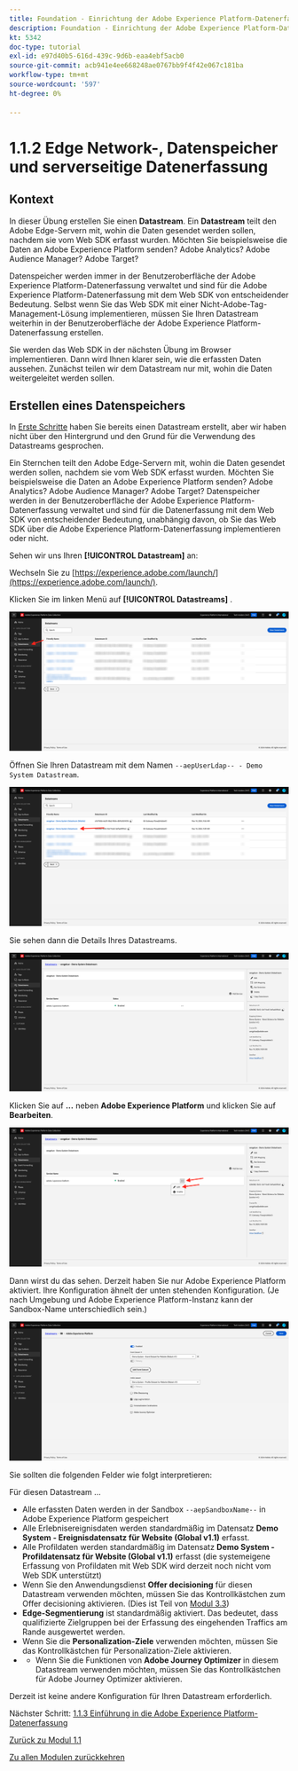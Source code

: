 ```yaml
---
title: Foundation - Einrichtung der Adobe Experience Platform-Datenerfassung und der Web SDK-Erweiterung - Edge Network, Datastreams und serverseitige Datenerfassung
description: Foundation - Einrichtung der Adobe Experience Platform-Datenerfassung und der Web SDK-Erweiterung - Edge Network, Datastreams und serverseitige Datenerfassung
kt: 5342
doc-type: tutorial
exl-id: e97d40b5-616d-439c-9d6b-eaa4ebf5acb0
source-git-commit: acb941e4ee668248ae0767bb9f4f42e067c181ba
workflow-type: tm+mt
source-wordcount: '597'
ht-degree: 0%

---
```


# 1.1.2 Edge Network-, Datenspeicher und serverseitige Datenerfassung

## Kontext

In dieser Übung erstellen Sie einen **Datastream**. Ein **Datastream** teilt den Adobe Edge-Servern mit, wohin die Daten gesendet werden sollen, nachdem sie vom Web SDK erfasst wurden. Möchten Sie beispielsweise die Daten an Adobe Experience Platform senden? Adobe Analytics? Adobe Audience Manager? Adobe Target?

Datenspeicher werden immer in der Benutzeroberfläche der Adobe Experience Platform-Datenerfassung verwaltet und sind für die Adobe Experience Platform-Datenerfassung mit dem Web SDK von entscheidender Bedeutung. Selbst wenn Sie das Web SDK mit einer Nicht-Adobe-Tag-Management-Lösung implementieren, müssen Sie Ihren Datastream weiterhin in der Benutzeroberfläche der Adobe Experience Platform-Datenerfassung erstellen.

Sie werden das Web SDK in der nächsten Übung im Browser implementieren. Dann wird Ihnen klarer sein, wie die erfassten Daten aussehen. Zunächst teilen wir dem Datastream nur mit, wohin die Daten weitergeleitet werden sollen.

## Erstellen eines Datenspeichers

In [Erste Schritte](./../../../modules/gettingstarted/gettingstarted/ex2.md) haben Sie bereits einen Datastream erstellt, aber wir haben nicht über den Hintergrund und den Grund für die Verwendung des Datastreams gesprochen.

Ein Sternchen teilt den Adobe Edge-Servern mit, wohin die Daten gesendet werden sollen, nachdem sie vom Web SDK erfasst wurden. Möchten Sie beispielsweise die Daten an Adobe Experience Platform senden? Adobe Analytics? Adobe Audience Manager? Adobe Target? Datenspeicher werden in der Benutzeroberfläche der Adobe Experience Platform-Datenerfassung verwaltet und sind für die Datenerfassung mit dem Web SDK von entscheidender Bedeutung, unabhängig davon, ob Sie das Web SDK über die Adobe Experience Platform-Datenerfassung implementieren oder nicht.

Sehen wir uns Ihren **[!UICONTROL Datastream]** an:

Wechseln Sie zu [https://experience.adobe.com/launch/](https://experience.adobe.com/launch/).

Klicken Sie im linken Menü auf **[!UICONTROL Datastreams]** .

![Klicken Sie auf das Datastraam-Symbol in der linken Navigation](./images/edgeconfig1.png)

Öffnen Sie Ihren Datastream mit dem Namen `--aepUserLdap-- - Demo System Datastream`.

![Benennen Sie den Datastream und speichern Sie](./images/edgeconfig2.png)

Sie sehen dann die Details Ihres Datastreams.

![Benennen Sie den Datastream und speichern Sie](./images/edgecfg1.png)

Klicken Sie auf **...** neben **Adobe Experience Platform** und klicken Sie auf **Bearbeiten**.

![Benennen Sie den Datastream und speichern Sie](./images/edgecfg1a.png)

Dann wirst du das sehen. Derzeit haben Sie nur Adobe Experience Platform aktiviert. Ihre Konfiguration ähnelt der unten stehenden Konfiguration. (Je nach Umgebung und Adobe Experience Platform-Instanz kann der Sandbox-Name unterschiedlich sein.)

![Benennen Sie den Datastream und speichern Sie](./images/edgecfg2.png)

Sie sollten die folgenden Felder wie folgt interpretieren:

Für diesen Datastream ...

- Alle erfassten Daten werden in der Sandbox `--aepSandboxName--` in Adobe Experience Platform gespeichert
- Alle Erlebnisereignisdaten werden standardmäßig im Datensatz **Demo System - Ereignisdatensatz für Website (Global v1.1)** erfasst.
- Alle Profildaten werden standardmäßig im Datensatz **Demo System - Profildatensatz für Website (Global v1.1)** erfasst (die systemeigene Erfassung von Profildaten mit Web SDK wird derzeit noch nicht vom Web SDK unterstützt)
- Wenn Sie den Anwendungsdienst **Offer decisioning** für diesen Datastream verwenden möchten, müssen Sie das Kontrollkästchen zum Offer decisioning aktivieren. (Dies ist Teil von [Modul 3.3](./../../../modules/ajo-b2c/module3.3/offer-decisioning.md))
- **Edge-Segmentierung** ist standardmäßig aktiviert. Das bedeutet, dass qualifizierte Zielgruppen bei der Erfassung des eingehenden Traffics am Rande ausgewertet werden.
- Wenn Sie die **Personalization-Ziele** verwenden möchten, müssen Sie das Kontrollkästchen für Personalization-Ziele aktivieren.
- 
   - Wenn Sie die Funktionen von **Adobe Journey Optimizer** in diesem Datastream verwenden möchten, müssen Sie das Kontrollkästchen für Adobe Journey Optimizer aktivieren.


Derzeit ist keine andere Konfiguration für Ihren Datastream erforderlich.

Nächster Schritt: [1.1.3 Einführung in die Adobe Experience Platform-Datenerfassung](./ex3.md)

[Zurück zu Modul 1.1](./data-ingestion-launch-web-sdk.md)

[Zu allen Modulen zurückkehren](./../../../overview.md)

